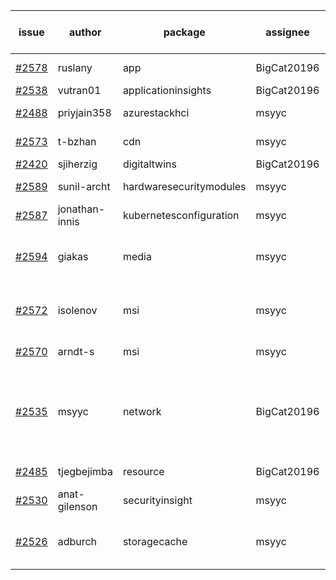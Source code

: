 | issue | author | package | assignee | bot advice | created date of issue | target release date | date from target |
| ------ | ------ | ------ | ------ | ------ | ------ | ------ | :-----: |
| [#2578](https://github.com/Azure/sdk-release-request/issues/2578) | ruslany | app | BigCat20196 | new comment.  <br> | 03-17 | 03-31 |   |
| [#2538](https://github.com/Azure/sdk-release-request/issues/2538) | vutran01 | applicationinsights | BigCat20196 |   | 03-15 | 03-29 |   |
| [#2488](https://github.com/Azure/sdk-release-request/issues/2488) | priyjain358 | azurestackhci | msyyc | new comment.  <br> | 02-25 | 04-07 |   |
| [#2573](https://github.com/Azure/sdk-release-request/issues/2573) | t-bzhan | cdn | msyyc | new comment.  <br> | 03-16 | 03-18 |   |
| [#2420](https://github.com/Azure/sdk-release-request/issues/2420) | sjiherzig | digitaltwins | BigCat20196 |   | 02-07 | 02-15 |   |
| [#2589](https://github.com/Azure/sdk-release-request/issues/2589) | sunil-archt | hardwaresecuritymodules | msyyc | new issue ! <br> | 03-21 | 05-02 |   |
| [#2587](https://github.com/Azure/sdk-release-request/issues/2587) | jonathan-innis | kubernetesconfiguration | msyyc | new issue ! <br> | 03-21 | 03-28 |   |
| [#2594](https://github.com/Azure/sdk-release-request/issues/2594) | giakas | media | msyyc | new issue ! <br> release date < 2 ! <br> | 03-21 | 03-24 | 1 |
| [#2572](https://github.com/Azure/sdk-release-request/issues/2572) | isolenov | msi | msyyc | duplicated issue  <br>new comment.  <br> | 03-16 | 03-31 |   |
| [#2570](https://github.com/Azure/sdk-release-request/issues/2570) | arndt-s | msi | msyyc | duplicated issue  <br>  | 03-16 | 03-30 |   |
| [#2535](https://github.com/Azure/sdk-release-request/issues/2535) | msyyc | network | BigCat20196 | new version is 0.0.0, please check base branch!   | 03-15 | 03-29 |   |
| [#2485](https://github.com/Azure/sdk-release-request/issues/2485) | tjegbejimba | resource | BigCat20196 | new comment.  <br> | 02-24 | 03-01 |   |
| [#2530](https://github.com/Azure/sdk-release-request/issues/2530) | anat-gilenson | securityinsight | msyyc |   | 03-14 | 03-28 |   |
| [#2526](https://github.com/Azure/sdk-release-request/issues/2526) | adburch | storagecache | msyyc | new comment.  <br> release date < 2 ! <br> | 03-11 | 03-21 | -1 |
